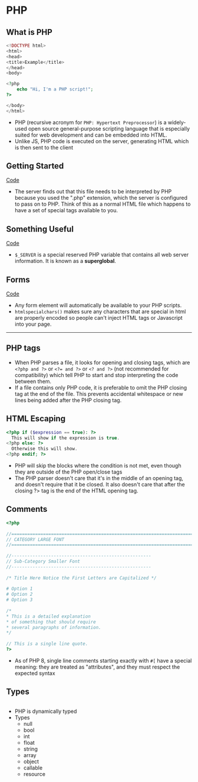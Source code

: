 # PHP

## What is PHP

```php
<!DOCTYPE html>
<html>
<head>
<title>Example</title>
</head>
<body>

<?php
	echo "Hi, I'm a PHP script!";
?>

</body>
</html>
```

- PHP (recursive acronym for `PHP: Hypertext Preprocessor`) is a widely-used open source general-purpose scripting language that is especially suited for web development and can be embedded into HTML.
- Unlike JS, PHP code is executed on the server, generating HTML which is then sent to the client

## Getting Started

[Code](./code/first_page.php)

- The server finds out that this file needs to be interpreted by PHP because you used the ".php" extension, which the server is configured to pass on to PHP. Think of this as a normal HTML file which happens to have a set of special tags available to you.

## Something Useful

[Code](./code/useful.php)

- `$_SERVER` is a special reserved PHP variable that contains all web server information. It is known as a **superglobal**.

## Forms

[Code](./code/form.php)

- Any form element will automatically be available to your PHP scripts.
- `htmlspecialchars()` makes sure any characters that are special in html are properly encoded so people can't inject HTML tags or Javascript into your page.

---

## PHP tags

- When PHP parses a file, it looks for opening and closing tags, which are `<?php and ?>` or `<?= and ?>` or `<? and ?>` (not recommended for compatibility) which tell PHP to start and stop interpreting the code between them.
- If a file contains only PHP code, it is preferable to omit the PHP closing tag at the end of the file. This prevents accidental whitespace or new lines being added after the PHP closing tag.

## HTML Escaping

```php
<?php if ($expression == true): ?>
  This will show if the expression is true.
<?php else: ?>
  Otherwise this will show.
<?php endif; ?>
```

- PHP will skip the blocks where the condition is not met, even though they are outside of the PHP open/close tags
- The PHP parser doesn't care that it's in the middle of an opening tag, and doesn't require that it be closed. It also doesn't care that after the closing ?> tag is the end of the HTML opening tag.

## Comments

```php
<?php  
  
//======================================================================  
// CATEGORY LARGE FONT  
//======================================================================  
  
//-----------------------------------------------------  
// Sub-Category Smaller Font  
//-----------------------------------------------------  
  
/* Title Here Notice the First Letters are Capitalized */  
  
# Option 1  
# Option 2  
# Option 3  
  
/*  
* This is a detailed explanation  
* of something that should require  
* several paragraphs of information.  
*/  
  
// This is a single line quote.  
?>
```

- As of PHP 8, single line comments starting exactly with `#[` have a special meaning: they are treated as "attributes", and they must respect the expected syntax

## Types

```php

```

- PHP is dynamically typed
- Types
	- null
	- bool
	- int
	- float
	- string
	- array
	- object
	- callable
	- resource